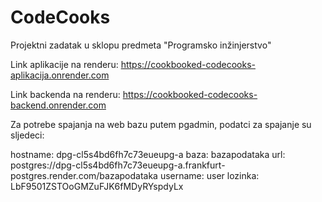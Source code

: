 # CodeCooks
Projektni zadatak u sklopu predmeta "Programsko inžinjerstvo"

Link aplikacije na renderu: https://cookbooked-codecooks-aplikacija.onrender.com

Link backenda na renderu: https://cookbooked-codecooks-backend.onrender.com

Za potrebe spajanja na web bazu putem pgadmin, podatci za spajanje su sljedeci:

hostname: dpg-cl5s4bd6fh7c73eueupg-a </n>
baza: bazapodataka </n>
url: postgres://dpg-cl5s4bd6fh7c73eueupg-a.frankfurt-postgres.render.com/bazapodataka </n>
username: user </n>
lozinka: LbF9501ZSTOoGMZuFJK6fMDyRYspdyLx </n>
